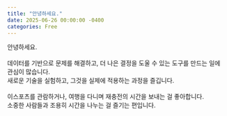 ```yaml
---
title: "안녕하세요."
date: 2025-06-26 00:00:00 -0400
categories: Free
---
```


안녕하세요. <br><br>
데이터를 기반으로 문제를 해결하고, 더 나은 결정을 도울 수 있는 도구를 만드는 일에 관심이 많습니다. <br>
새로운 기술을 실험하고, 그것을 실제에 적용하는 과정을 즐깁니다. <br><br>
이스포츠를 관람하거나, 여행을 다니며 재충전의 시간을 보내는 걸 좋아합니다. <br>
소중한 사람들과 조용히 시간을 나누는 걸 즐기는 편입니다.